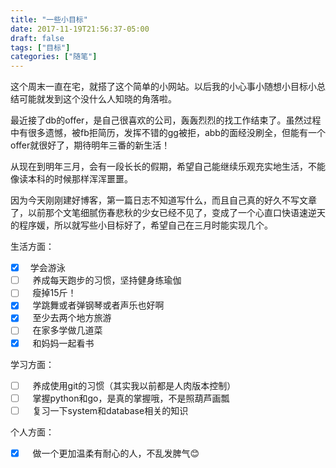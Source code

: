 ```yaml
---
title: "一些小目标"
date: 2017-11-19T21:56:37-05:00
draft: false
tags: ["目标"]
categories: ["随笔"]
---
```


这个周末一直在宅，就搭了这个简单的小网站。以后我的小心事小随想小目标小总结可能就发到这个没什么人知晓的角落啦。

最近接了db的offer，是自己很喜欢的公司，轰轰烈烈的找工作结束了。虽然过程中有很多遗憾，被fb拒简历，发挥不错的gg被拒，abb的面经没刷全，但能有一个offer就很好了，期待明年三番的新生活！

从现在到明年三月，会有一段长长的假期，希望自己能继续乐观充实地生活，不能像读本科的时候那样浑浑噩噩。

因为今天刚刚建好博客，第一篇日志不知道写什么，而且自己真的好久不写文章了，以前那个文笔细腻伤春悲秋的少女已经不见了，变成了一个心直口快语速逆天的程序媛，所以就写些小目标好了，希望自己在三月时能实现几个。

生活方面：

- [x] &nbsp;&nbsp;学会游泳
- [ ] &nbsp;&nbsp; 养成每天跑步的习惯，坚持健身练瑜伽
- [ ] &nbsp;&nbsp; 瘦掉15斤！
- [x] &nbsp;&nbsp; 学跳舞或者弹钢琴或者声乐也好啊
- [x] &nbsp;&nbsp; 至少去两个地方旅游
- [ ] &nbsp;&nbsp; 在家多学做几道菜
- [x] &nbsp;&nbsp; 和妈妈一起看书

学习方面：

- [ ] &nbsp;&nbsp; 养成使用git的习惯（其实我以前都是人肉版本控制）
- [ ] &nbsp;&nbsp; 掌握python和go，是真的掌握哦，不是照葫芦画瓢
- [ ] &nbsp;&nbsp; 复习一下system和database相关的知识

个人方面：

- [x] &nbsp;&nbsp; 做一个更加温柔有耐心的人，不乱发脾气😊

